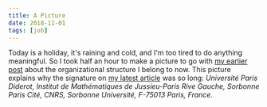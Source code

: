```yaml
---
title: A Picture
date: 2018-11-01
tags: [job]
---
```


Today is a holiday, it's raining and cold, and I'm too tired to do anything meaningful.
So I took half an hour to make a picture to go with [my earlier post](/post/next-stop-paris) about the organizational structure I belong to now.
This picture explains why the signature on [my latest article](/research/codim-swiss-cheese) was so long: _Université Paris Diderot, Institut de Mathématiques de Jussieu-Paris Rive Gauche, Sorbonne Paris Cité, CNRS, Sorbonne Université, F-75013 Paris, France._
